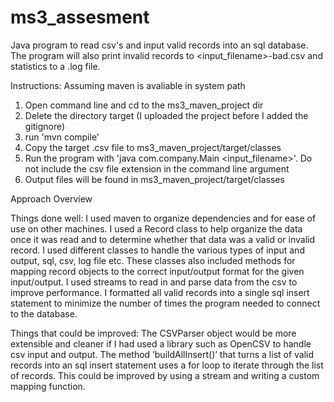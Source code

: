 # ms3_assesment
Java  program to read csv's and input valid records into an sql database. The program will also print invalid records to <input_filename>-bad.csv and statistics to a .log file. 


Instructions:
Assuming maven is avaliable in system path
1. Open command line and cd to the ms3_maven_project dir 
2. Delete the directory target (I uploaded the project before I added the gitignore)
3. run 'mvn compile'
4. Copy the target .csv file to ms3_maven_project/target/classes
5. Run the program with 'java com.company.Main <input_filename>'. Do not include the csv file extension in the command line argument
6. Output files will be found in ms3_maven_project/target/classes


Approach Overview

Things done well:
I used maven to organize dependencies and for ease of use on other machines. I used a Record class to help organize the data once it was read and to determine whether that data was a valid or invalid record. I used different classes to handle the various types of input and output, sql, csv, log file etc. These classes also included methods for mapping record objects to the correct input/output format for the given input/output. I used streams to read in and parse data from the csv to improve performance. I formatted all valid records into a single sql insert statement to minimize the number of times the program needed to connect to the database. 

Things that could be improved:
The CSVParser object would be more extensible and cleaner if I had used a library such as OpenCSV to handle csv input and output. The method ’buildAllInsert()’ that turns a list of valid records into an sql insert statement uses a for loop to iterate through the list of records. This could be improved by using a stream and writing a custom mapping function.   
